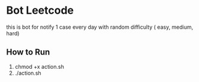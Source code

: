 # Bot Leetcode 
this is bot for notify 1 case every day with random difficulty ( easy, medium, hard)

## How to Run
1. chmod +x action.sh
2. ./action.sh
